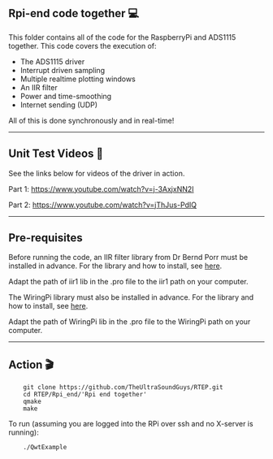 ## Rpi-end code together :computer:
This folder contains all of the code for the RaspberryPi and ADS1115 together. This code covers the execution of:
* The ADS1115 driver
* Interrupt driven sampling
* Multiple realtime plotting windows
* An IIR filter 
* Power and time-smoothing
* Internet sending (UDP)

All of this is done synchronously and in real-time! 

---

## Unit Test Videos :movie_camera:
See the links below for videos of the driver in action.

Part 1: https://www.youtube.com/watch?v=j-3AxjxNN2I

Part 2: https://www.youtube.com/watch?v=jThJus-PdIQ

---

## Pre-requisites 

Before running the code, an IIR filter library from Dr Bernd Porr must be installed in advance. For the library and how to install, see [here](https://github.com/berndporr/iir1).

Adapt the path of iir1 lib in the .pro file to the iir1 path on your computer.

The WiringPi library must also be installed in advance. For the library and how to install, see [here](http://wiringpi.com/download-and-install/).

Adapt the path of WiringPi lib in the .pro file to the WiringPi path on your computer.

---

## Action :clapper:


```
    git clone https://github.com/TheUltraSoundGuys/RTEP.git
    cd RTEP/Rpi_end/'Rpi end together'
    qmake
    make
```

To run (assuming you are logged into the RPi over ssh and no X-server is running):

```
    ./QwtExample
```

